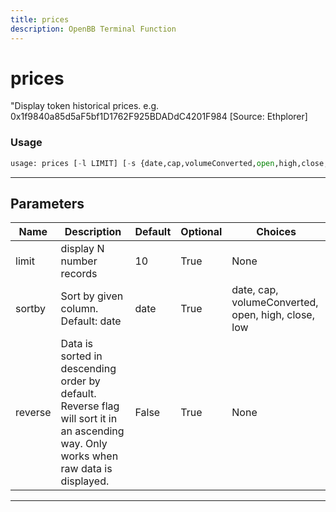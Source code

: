 ```yaml
---
title: prices
description: OpenBB Terminal Function
---
```


# prices

"Display token historical prices. e.g. 0x1f9840a85d5aF5bf1D1762F925BDADdC4201F984 [Source: Ethplorer]

### Usage

```python
usage: prices [-l LIMIT] [-s {date,cap,volumeConverted,open,high,close,low}] [-r]
```

---

## Parameters

| Name | Description | Default | Optional | Choices |
| ---- | ----------- | ------- | -------- | ------- |
| limit | display N number records | 10 | True | None |
| sortby | Sort by given column. Default: date | date | True | date, cap, volumeConverted, open, high, close, low |
| reverse | Data is sorted in descending order by default. Reverse flag will sort it in an ascending way. Only works when raw data is displayed. | False | True | None |
---

